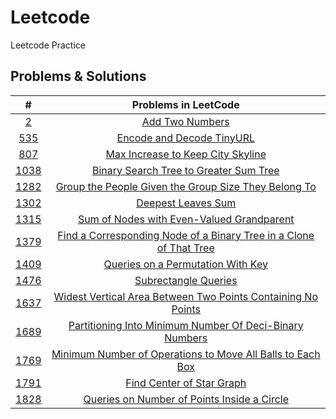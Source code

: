 # Leetcode
Leetcode Practice

## Problems & Solutions

|      #       |                                                            Problems in LeetCode                                                             |
|:------------:|:-------------------------------------------------------------------------------------------------------------------------------------------:|
| [2](2) | [Add Two Numbers](https://leetcode.com/problems/add-two-numbers/) |
| [535](535) | [Encode and Decode TinyURL](https://leetcode.com/problems/encode-and-decode-tinyurl/) |
| [807](807) | [Max Increase to Keep City Skyline](https://leetcode.com/problems/max-increase-to-keep-city-skyline/) |
| [1038](1038) | [Binary Search Tree to Greater Sum Tree](https://leetcode.com/problems/binary-search-tree-to-greater-sum-tree/) |
| [1282](1282) | [Group the People Given the Group Size They Belong To](https://leetcode.com/problems/group-the-people-given-the-group-size-they-belong-to/) |
| [1302](1302) |                                   [Deepest Leaves Sum](https://leetcode.com/problems/deepest-leaves-sum/)                                   |
| [1315](1315) | [Sum of Nodes with Even-Valued Grandparent](https://leetcode.com/problems/sum-of-nodes-with-even-valued-grandparent/) |
| [1379](1379) | [Find a Corresponding Node of a Binary Tree in a Clone of That Tree](https://leetcode.com/problems/find-a-corresponding-node-of-a-binary-tree-in-a-clone-of-that-tree/) |
| [1409](1409) | [Queries on a Permutation With Key](https://leetcode.com/problems/queries-on-a-permutation-with-key/) |
| [1476](1476) | [Subrectangle Queries](https://leetcode.com/problems/subrectangle-queries/) |
| [1637](1637) | [Widest Vertical Area Between Two Points Containing No Points](https://leetcode.com/problems/widest-vertical-area-between-two-points-containing-no-points/) |
| [1689](1689) | [Partitioning Into Minimum Number Of Deci-Binary Numbers](https://leetcode.com/problems/partitioning-into-minimum-number-of-deci-binary-numbers/) |
| [1769](1769) | [Minimum Number of Operations to Move All Balls to Each Box](https://leetcode.com/problems/minimum-number-of-operations-to-move-all-balls-to-each-box/) |
| [1791](1791) | [Find Center of Star Graph](https://leetcode.com/problems/find-center-of-star-graph/) |
| [1828](1828) | [Queries on Number of Points Inside a Circle](https://leetcode.com/problems/queries-on-number-of-points-inside-a-circle/) |
